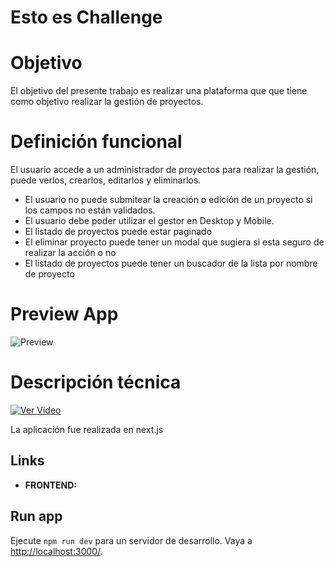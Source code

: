 # Esto es Challenge

# Objetivo

El objetivo del presente trabajo es realizar una plataforma que que tiene como objetivo realizar la gestión de proyectos.

# Definición funcional

El usuario accede a un administrador de proyectos para realizar la gestión, puede verlos, crearlos, editarlos y eliminarlos.

- El usuario no puede submitear la creación o edición de un proyecto si los campos no están validados.
- El usuario debe poder utilizar el gestor en Desktop y Mobile.
- El listado de proyectos puede estar paginado
- El eliminar proyecto puede tener un modal que sugiera si esta seguro de realizar la acción o no
- El listado de proyectos puede tener un buscador de la lista por nombre de proyecto

# Preview App

![Preview](https://github.com/AgustinNRios/EstoEs-Challenge-front-Agustin-Rios/previewEstoEs.PNG)

# **Descripción técnica**

[![Ver Video](https://drive.google.com/file/d/1n3niR0OVExXcfiuHtxc8pGKg0xIxx-CJ/view?usp=sharing)](https://drive.google.com/file/d/1GA5H6rl--Nk9VqFyB_VHgPfSWNWG9pHv/view?usp=drive_link)


La aplicación fue realizada en next.js

## Links

- **FRONTEND:**  []()

## Run app

Ejecute `npm run dev` para un servidor de desarrollo. Vaya a [http://localhost:3000/](http://localhost:3000/).
